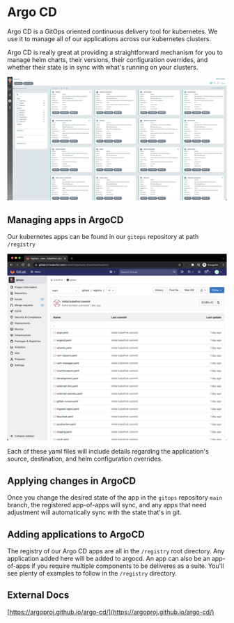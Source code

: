 # Argo CD

Argo CD is a GitOps oriented continuous delivery tool for kubernetes. We use it to manage all of our applications across our kubernetes clusters.

Argo CD is really great at providing a straightforward mechanism for you to manage helm charts, their versions, their configuration overrides, and whether their state is in sync with what's running on your clusters.

![](../img/kubefirst/argocd/argocd-apps.png)

## Managing apps in ArgoCD

Our kubernetes apps can be found in our `gitops` repository at path `/registry`

![](../img/kubefirst/gitops/registry.png)

Each of these yaml files will include details regarding the application's source, destination, and helm configuration overrides.

## Applying changes in ArgoCD

Once you change the desired state of the app in the `gitops` repository `main` branch, the registered app-of-apps will sync, and any apps that need adjustment will automatically sync with the state that's in git. 

## Adding applications to ArgoCD

The registry of our Argo CD apps are all in the `/registry` root directory. Any application added here will be added to argocd. An app can also be an app-of-apps if you require multiple components to be deliveres as a suite. You'll see plenty of examples to follow in the `/registry` directory.

## External Docs

[https://argoproj.github.io/argo-cd/](https://argoproj.github.io/argo-cd/)

